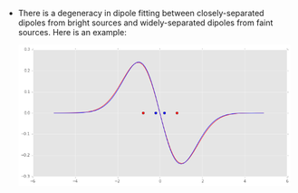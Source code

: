 * There is a degeneracy in dipole fitting between closely-separated
  dipoles from bright sources and widely-separated dipoles from faint
  sources. Here is an example:
  
  ![Here](data:image/png;base64,iVBORw0KGgoAAAANSUhEUgAAAswAAAF0CAYAAAA3oG+fAAAABHNCSVQICAgIfAhkiAAAAAlwSFlz%0AAAALEgAACxIB0t1+/AAAIABJREFUeJzs3XlcVOXiBvDnzAyzAMPAIIqoSWqWYZalluK+W3rFm9Fi%0A5tLiTVNTc0NwBZdMTTNTc71luZWYmru55G4uKZllLqWoyDLDOsx2fn9Y3vylqAzwzvJ8Px8+znKY%0AeeSFmYfDe94jybIsg4iIiIiIbkshOgARERERkTtjYSYiIiIiKgILMxERERFREViYiYiIiIiKwMJM%0ARERERFQEFmYiIiIioiKoXH2A48ePY8mSJXA6nWjZsiViYmJuuf/w4cNYuXIlJEmCJEno3r07ateu%0A7erTEhERERGVCZf2MDudTixcuBBxcXGYPn069u7di0uXLt2yzWOPPYapU6fi/fffR79+/TBv3rx7%0AeuyUlBRXopFAHDvPxvHzXBw7z8bx82wcP891L2PnUmE+e/YswsPDUb58eahUKkRHR+PIkSO3bKPV%0Aam9etlgsCAoKuqfH5jee5+LYeTaOn+fi2Hk2jp9n4/h5rnsZO5emZGRmZiI0NPTmdaPRiLNnz/5j%0Au0OHDuHLL79EVlYW4uPjXXlKIiIiIqIy5fIc5nvRoEEDNGjQAKdPn8ZHH32EmTNnlsXTEhERERG5%0ATJJlWS7uJ//yyy9YtWoVRo0aBQBYs2YNJEn6x4F/f9e/f39MnDgRer3+lttTUlJu2SUeGxtb3FhE%0ARERERPds5cqVNy9HRUUhKirqlvtd2sNcvXp1XL16FWlpaTAajdi3bx8GDhx4yzZXr15FhQoVIEkS%0Azp07BwD/KMt3CpeamupKPBJEr9cjJydHdAwqJo6f5+LYeTaOn2fj+HmuiIiIu+6odakwK5VK9O7d%0AG0lJSTeXlatcuTK2bt0KAGjTpg0OHjyI3bt3Q6lUQqvV/qNQExERERG5M5emZJQ27mH2TPwt27Nx%0A/DwXx86zcfw8G8fPc0VERNx1G57pj4iIiIioCCzMRERERERFYGEmIiIiIioCCzMRERERURFYmImI%0AiIiIisDCTERERERUBBZmIiIiIqIisDATERERERWBhZmIiIiIqAgszERERERERWBhJiIiIiIqAgsz%0AEREREVERWJiJiIiIiIrAwkxEREREVAQWZiIiIiKiIrAwExEREREVgYWZiIiIiKgILMxEREREREVg%0AYSYiIiIiKgILMxERERFREViYiYiIiIiKwMJMRERERFQEFmYiIiIioiKwMBMRERERFYGFmYiIiIio%0ACCzMRERERERFYGEmIiIiIioCCzMRERERURFUogMQEZUmqxU4dcoPR46ocfq0H2rWtCE62oqoKBuU%0AStHpiIjIE7AwE5HXOXVKhTVr/PHDD344dcoP1R60o14tE+pVvoKffq+EASuCkZamxDPPFKJRIyva%0AtbOgShWH6NhEROSmWJiJyGsUFADTpuiw+gs/9Cm/GonO3Wig2wHDL5fhTDdC9veHVFCAgs6dcb7F%0AK9iTWQd796oxc2Y5JCaa0bmzRfR/gYiI3BALMxF5hQO7gaH9NHgqbzcON1mJwG5t4AyPhaVCf+SH%0AhgKqGy93qrNnoVu9GrXe64ZHgoLQ7fnncXjOq3hjeHX88IMa8fHZUKsF/2eIiMitSLIsy6JD3Elq%0AaqroCFQMer0eOTk5omNQMXna+OVk2vH+mxnYdCgcM2rPRfOp0bDXrn33T3Q6oT54ELrVq6HdsQPn%0Api9G3yUtYTIpMHduJipWdJZ++BLmaWNHt+L4eTaOn+eKiIi46zZcJYOIPNa5b8+j3RMKOM9fxs7P%0AT6Dxxj73VpYBQKGAtWFDmKdNg2naNFQb+Bq+jFmMVq0seO65MOzdy93MRER0AwszEXmk37/4AS++%0AVQ3Dup1B0tEnEdCsTrEfq7BlS2R8+SWCJyYiDhPx4YdZ6NcvBJs3a0swMREReSoWZiLyOKmzNqHr%0A8Kcw4p0riJlUq0Qe0x4VhfR166DdsAGd1vbHovlpGDrUgIsXufYcEZGvY2EmIs8hy0gbtRhdPmiP%0AIUNz8fyI8BJ9eGd4ODK+/hrKjAy0+eAFDOyTjj59QmDh4hlERD6NhZmIPIPViszXJ+Jfy3pj4Cgn%0AXhwQWCpPIwcEIHPhQjjCwzE45T+oUsWBceMMpfJcRETkGViYicj92e3IfjUBz+4ajX4JKrzSp5Rf%0AupRKmKdMgfrn05gTvQi7d2uQnKwr3eckIiK3xcJMRG5PGjUZnY8m4q0Rfuj+uq1MnlPW6ZA1Zw4q%0Af5CABfEnkJAQhLNnuXQ9EZEvYmEmIrfmv3ARBiR3RL3nDOj9ZtlOJrY/8ghyhg1D0xk9MOK9LLz1%0AVggKCqQyzUBEROKxMBOR29Js24b/Ts3HzxHNMH5yvpAM+d27w/7AA/jP2RGIirIhPj5ISA4iIhKH%0AhZmI3JIqJQU/91+GCYoxmLc4FzpRU4glCaapU6HbvAnT267Bzp1a/Pijn6AwREQkAgszEbkdxdWr%0AcHYfhJdUq/H+jDxERjqE5pFDQmCaPRuVEwZhUK9LmDiRe5mJiHwJCzMRuRUpPx/BPXrhVf+v0OlF%0ACe3aucciyNYGDZDXowf67u6JS5eU2L1bIzoSERGVERZmInIrQWPHYqJjBHLLR2LEiGzRcW6R278/%0ANNcuIaHjPiQl6eF0ik5ERERlgYWZiNyGduNGHNpmxfz0F/DJJ1lQudsqbioVcoYPR7dtb0OlBNat%0A04pOREREZcDlt6Pjx49jyZIlcDqdaNmyJWJiYm65f8+ePfjmm28gyzJ0Oh3eeOMNVK1a1dWnJSIv%0Ao7hyBX7Dx6G332lMft+MChXcc/etpUMHBM6Zg3FNv8WAKR3RoYMFarXoVEREVJpc2sPsdDqxcOFC%0AxMXFYfr06di7dy8uXbp0yzYVKlTAuHHj8MEHH+D555/H/PnzXQpMRF7I6UTIu+9iZOTnqNtQQtu2%0AhaIT3ZkkIXvkSDy7dhAerGrDsmX+ohMREVEpc6kwnz17FuHh4ShfvjxUKhWio6Nx5MiRW7apWbMm%0A/P1vvKHUqFEDGRkZrjwlEXmhgPnzcSCjJlb9Ho3x482i49yVNToa9qpVMb7OF5g1S4/cXJ7MhIjI%0Am7lUmDMzMxEaGnrzutFoRGZm5h2337FjB+rWrevKUxKRl/E7eRKqjxfizfzZmJBohtEoi450T3JG%0AjECjVaMQ/XQ+5s8PEB2HiIhKUZkd9Hfq1Cl899136NatW1k9JRG5OamgAMH9+iH+qW/wUBTQsaN7%0ALCF3L2x16sDaoAHGVPoECxcGIj2dx1ATEXkrlw76MxqNt0yxyMjIgNFo/Md2Fy9exLx58zBq1CgE%0ABgbe9rFSUlKQkpJy83psbCz0er0r8UgQtVrNsfNgZTl+mtGj8UO1WCw7Xhf79+d73PeNY+xYPNam%0ADbp2ehtLl4Zg7Fir0Dz82fNsHD/PxvHzbCtXrrx5OSoqClFRUbfc71Jhrl69Oq5evYq0tDQYjUbs%0A27cPAwcOvGWb9PR0fPDBB+jfvz/Cw8Pv+Fi3C5eTk+NKPBJEr9dz7DxYWY2fet8+qDZsRe+gMxg9%0A2gydrgAe920THg6pQwf0tU9Dm6UJ6NcvA1qBK83xZ8+zcfw8G8fPc+n1esTGxha5jUuFWalUonfv%0A3khKSrq5rFzlypWxdetWAECbNm2wevVq5OXlYcGCBTc/Z9KkSa48LRF5uoICBA8bhlFPJ6NSHtCl%0AS4HoRMWWM2gQHm/dGrUfGYT163Xo2tVz/y9ERHR7kizLbnuETWpqqugIVAz8LduzlcX46SdNwvlT%0AVjQ/MQdbtlxHRIR7rrl8r4LGj8eG849hyvU3sX59urAc/NnzbBw/z8bx81wRERF33YZHqRBRmVKl%0ApED3xZcYaJ2Kd97J9fiyDAB5vXqhy6ExuJ4m4cQJP9FxiIiohLEwE1HZcTgQPHQolndaiNR0HV5/%0APU90ohLhqFIFjgZP4fU6+7BkCZeYIyLyNizMRFRmAhYuRJ7WiJHbn0Niohl+XrQzNr9XL/Q5OxKb%0AN2uRmcmXViIib8JXdSIqE8rff0fgrFkY//ASPPWUFdHRYpdgK2mFTZqgnDMN7ev+geXLebpsIiJv%0AwsJMRKVPlmEYORI/xo7C0nWVkJCQLTpRyZMk5PXqhX72mVi61B8Oh+hARERUUliYiajU6ZKTobh6%0ADe+d6Yt+/XJRsaLnH+h3OwVduyL61GKEGQqxfbtGdBwiIiohLMxEVKqk7GwETZiAL/+9FH9cVnnN%0AgX63I+v1KIiJQZ9KyVi6lAf/ERF5CxZmIipV+mnTkNmkHRI+q4vERDPUatGJSldez5549egInDrp%0Ah99+U4qOQ0REJYCFmYhKjer0aejWrMGUcu/jiSdsaNzYuw70ux37Qw9BVetBvPrkcfz3v9zLTETk%0ADViYiah0yDIMo0bh9OtjsXB5mHce6HcHeb16oW/qaKxe7Y8CnimbiMjjsTATUanQrVkDKT8fo3/p%0AhZ4981Cpku8sG2Fp3RoPmk7gschM7NihFR2HiIhcxMJMRCVOys5GUGIitnWfg/0HtOjbN1d0pLKl%0AVCK/Rw+8rFqN5GSd6DREROQiFmYiKnH6adOQ36IV4r9sgBEjshEQIIuOVObyX34ZsWcmYc9uNbKz%0AJdFxiIjIBSzMRFSi/jrQb2mdyZBl4PnnfXMSr9NohH+T2mhS9Tw2buS0DCIiT8bCTEQlR5ZhiI/H%0A1f4jMPGjCIwda4bCh19lCrp0wcu2/2LtWk7LICLyZD78VkZEJU23di2k3FxMy3oTTz9diPr1baIj%0ACWVp2RIx1xbg2A8qXL/Ol1siIk/FV3AiKhFSXh6CEhPx08BpWLxUj7i4HNGRxNNqIT3bHO0jU7B+%0APadlEBF5KhZmIioRgR99hMKGDTH+28Y+t4xcUQq6dEE38ydYs8ZfdBQiIiomFmYicpnywgX4f/45%0AvuuUhP37NejXz8eWkSuCtWFDtLVuwIWzwO+/81TZRESeiIWZiFwWNH48cvv8B6M/qobhw7Ph7+97%0Ay8jdkUIBe5eOiKlykAf/ERF5KBZmInKJZudO+J05g2Xh78JuB7p29c1l5IqS/+9/o9u1mVibzHnM%0ARESeiIWZiIrPakXQ6NG4GjcBE6caMWZMtk8vI3cn9kcfRaOQFJiv2/HzzyrRcYiI6D7xrY2Iii1g%0A8WI4qlbF7N864fHHbXjmGavoSO5JklD47xi8UGEnT5VNROSBWJiJqFgUaWkInD0bv76TiPnzAzFq%0AVLboSG6toEsXdLs0FWuTtZA5xZuIyKOwMBNRsQRNmoSC2FhMWlUHL75YgMhILiNXFEflynjs4Xyo%0Abfk4etRPdBwiIroPLMxEdN/8jh6FZtcuHGg/HFu3ajFgAE9Sci8s/+6CFw0buFoGEZGHYWEmovvj%0AdMKQkADziJEYO7UiBg3KgcHAOQb3oqBjR3S9NBtbNmk4LYOIyIOwMBPRffFfsQJQKvFNUDekpSnw%0A6qv5oiN5DNloxMMNAyEV5HO1DCIiD8LCTET3TDKboZ8yBdfHTsS4CcEYMyYbKva++2LpEoOOATuw%0AZQvXZCYi8hQszER0z/TTpsHSti3mHXoa1arZ0aJFoehIHsfSsiViri/E1k088I+IyFNw3xAR3RPV%0Azz9Dt2YNTn+1B7P/HYjk5HTRkTySHBSEZxpYcO6IAteuKVChglN0JCIiugvuYSaiu5NlGBISkDN4%0AMCYvqIquXQtQowaXkSsuR4fWaGM8jG3bOC2DiMgTsDAT0V1p16+HIisLh+r2xpYtWgwaxGXkXGFp%0A1w5dMhdj8ya16ChERHQPWJiJqEhSfj6CJkyAafwEjJlgxJAhXEbOVc4KFdC6xlkc3O+H/HxJdBwi%0AIroLFmYiKlLgzJmw1quHNZktYDYr8MorXEauJGg7Nka94F+we7dGdBQiIroLFmYiuiPV2bPwX7YM%0A14aPxYQJQRg/3gylUnQq71DQrh06536JLZtZmImI3B0LMxHdnizDEBeH3HffxdzkaqhTx4ZGjayi%0AU3kNR40aeM74PbZvVsHB4yeJiNwaCzMR3ZZu7VoosrJwtv3r+PTTACQkZIuO5HXCOz2GcFU6jh7l%0AmsxERO6MhZmI/kHKyblxoN/EiRifZMRrr+XjgQe4G7SkWdq3Ryc5GVu3cnk5IiJ3xsJMRP+g/+AD%0AWJo3xw5LNI4d80P//rmiI3kl2+OP41/SOmxZz5diIiJ3xjP9EdEtFCdPQrtmDS5v3YX4WAPGjzdD%0Ap+MycqVCoUDUs+HIWePAuXNKVKvGvfhERO6IuzWI6H+cTmgHD0bOsGGY/1UVVK3qQJs2haJTeTVr%0Ah3boqN2KLVs4LYOIyF2xMBPRTbqVKwG7HWdbdMecOQEYP94MiefVKFWFDRuic8EKbN3Al2MiInfF%0AV2giAgAo0tMRNGkSLDNmYPyEYPTsmY/ISE4RKHVqNRq1kpCSokZmJn87ISJyRyzMRAQACBozBgUv%0AvIDtWU/hxAk/9OuXIzqS73i2JZoG/oA9e3gSEyIid8TCTETQbNsG9bFjyOg/BO+9p8G4cWbodKJT%0A+Y7CFi3QPmc1dm7lSzIRkTviqzORj5Nyc2GIi4NpyhTM+ywM1avLaNuWB/qVJTkwEC2euIbd3/lB%0A5oIkRERux+Vl5Y4fP44lS5bA6XSiZcuWiImJueX+y5cvY86cObhw4QJeeukldOrUydWnJKISpJ88%0AGdbGjfFLleaY+3YAdu4sEB3JJ1Xu+Ah07+fi559VqFXLLjoOERH9jUt7mJ1OJxYuXIi4uDhMnz4d%0Ae/fuxaVLl27ZRq/Xo3fv3izKRG7I7/Bh6DZsgCk+AcOGBeOdd3Lx4IPcxSmCpUULtHNsxK6dnMdM%0ARORuXCrMZ8+eRXh4OMqXLw+VSoXo6GgcOXLklm2CgoJQvXp1KJVKl4ISUQkrLETw0KEwjxuHFVsj%0AkJMj4Y038kSn8lmOatXQRr8PuzZw7zIRkbtxqTBnZmYiNDT05nWj0YjMzEyXQxFR6Qv8+GM4IiPx%0A+9OdkZQUhA8+MEHFc38K9UwbFY6mBCI/n8vLERG5Ex70R+SDVGfOIGDRIpgmTkTC6GC8/HI+oqK4%0AZ1M0TftGeELzE/bvV4uOQkREf+PS/iSj0YiMjIyb1zMyMmA0Gov1WCkpKUhJSbl5PTY2Fnq93pV4%0AJIharebYuTOrFf6DBsE2Zgx2no3C6dMaLFxoh053Y8w4fgK1bYv2hZ9g387BiIm5/9LMsfNsHD/P%0AxvHzbCtXrrx5OSoqClFRUbfc71Jhrl69Oq5evYq0tDQYjUbs27cPAwcOvO228l3WSrpduJwcnjjB%0AE+n1eo6dG9O//z5soaG40PYFDG6lxkcfZcJut+KvIeP4idWiTip6bHAgZ0L+fX8ux86zcfw8G8fP%0Ac+n1esTGxha5jUuFWalUonfv3khKSrq5rFzlypWxdetWAECbNm1gMpkwcuRI5OfnQ6FQ4Ntvv8WM%0AGTOg1WpdeWoiKga/H36A/7JluL5lCyZOMqBlSwsaNrSKjkV/U6tjZZgmSbh0SYnKlXlqciIidyDJ%0Ad9v1K1BqaqroCFQM/C3bPUkFBQhr0wbZI0bgu9B/4513QrBjRxoMhltfAjh+YinPn8eg1tfwxNgW%0AeLX7/a2JzbHzbBw/z8bx81wRERF33YYH/RH5iKDERFjr1kVa0054991gTJli+kdZJvEcDz6INoF7%0AsXs99/wTEbkLFmYiH6DZtQuaLVtgTkxEfLwBLVoUonVrnv7aXTVt7cT3h4Ng58IlRERugYWZyMtJ%0AJhOChwyBado0fLO7Ao4dU2P06GzRsagIwc89harKP3DsGJeXIyJyByzMRN5MlmEYNQoFHTrg4kPN%0AER9vwKxZWfD351QMd1bYsCHa2TZg52aOExGRO2BhJvJi/suXw+/0aZhHxGHQoBD07JmHunVtomPR%0A3eh0aBl1Cbs3sjATEbkDFmYiL6VKSYF+4kRkzZuHhV+WQ16ehP79c0XHonv0ZOdy+PVSIDIzeZps%0AIiLRWJiJvJCUkwNjnz7IHjcOKc5a+PDDQMyalQWVSyuvU1mS2zRFE8Ve7NmjER2FiMjnsTATeRtZ%0ARvCwYShs1AiZHW6stzxyZA4efJAnwfAkN5eXW3N/azETEVHJ4/4mIi/jv3QpVL/9huvffIP4UQbU%0AqGHHK6/c/2mWSbwmLez4YEsAZDkfEmdmEBEJwz3MRF7E78cfoZ8+HZnz5uGLr4344Qc1PvjAxLLl%0AoarG1IJsseL8eaXoKEREPo2FmchLSGYzQv7zH5iTknAspyYmTdJjwYIsBARwpQVPZWv4DFrK27B3%0Au+gkRES+jYWZyBvY7Qh55x1YWrXClcb/wltvhWDiRDNq1OCp4jyZrNOh2YPnsG895zETEYnEwkzk%0ABYLGj4dks8EUPxoDBoSgfXsLOnWyiI5FJSC6rQrfnwyF0yk6CRGR72JhJvJw/kuWQLNrFzLnzcPM%0AOSHIzZUwahRPfe0tynV8AqHO6/jpJx6jTUQkCgszkQfT7NoF/YcfInPpUmz/oTw+/zwAc+dmwc9P%0AdDIqKbbatdFS2ol93xaKjkJE5LNYmIk8lOqXXxDcvz+y5s7FidwaGDgwGHPnZqFCBf7t3qsoFGj6%0AWBr2buZ8dCIiUViYiTyQIiMDxp49kT1qFM5XiUaPHqGYNMmM+vWtoqNRKXimUyAOnq0AK4eXiEgI%0AFmYiT1NQgJA33kBBp0642v4ldO9uRJ8+uejYkQf5eauADg1QQz6L40c5j5mISAQWZiJPYrXC+NZb%0AcFSsiPR3h+P1141o3LgQb76ZJzoZlSJH5cpoEXgQ+5N5MCcRkQgszESewm5HSL9+kP38kPXhTLw3%0AzIjgYCfGjMnmmfx8QJP62fh+F8/4R0QkAgszkSdwOhE8eDCkvDxkffIJpkw34sIFFT76KAtKdiif%0A8NTz5XHiUgXk5/O3IyKissbCTOTuZBmGuDgoL19G1sKFmDUvFBs26LBkSSZ0OtHhqKyomtdHXRzH%0AoT081TkRUVljYSZyZ7KMoPHj4XfqFDKXLsWH88OwerUOq1alIzSUy8f5EjkoCM0rnMKBNWbRUYiI%0AfA4LM5G7kmXoJ0+GZs8eZHz2GaZ/Go6vv9Zh1aoMhIezLPuixk2s+P6Av+gYREQ+h4WZyB3Z7TAM%0AH36jLK9YgWmLqyA5+UZZ5olJfNdjLzyAsxmhyMriPGYiorLEwkzkbiwWhPTpA+UffyBj5UpMXRKJ%0Adet0WL06A+XLsyz7tPqPo5G0Hwc28zTZRERliYWZyI1IZjNCu3WDrNEgffFSTPyoItav12LlygyE%0AhbEs+zw/PzSrfgEH1uaITkJE5FNYmInchOLqVZR7/nnYHn0UV6bORr9BFbB/vwarV7Ms0/80aq3A%0AnmNG0TGIiHwKCzORG1CdOYNyXbqgoHNnnBuQiNiXykOSZKxcydUw6FY1Y2vieq4OV1I5j5mIqKyw%0AMBMJpktORmjXrsgZMgQ/tB2Ejp3C0LRpIWbPNkGrFZ2O3I1coxqaa/bjYDKXlyMiKisszESiWK0I%0ASkiAfupUZCxfjk1h3fDCC6EYMiQHQ4fmQMGfTrodSUJ01DXs32gRnYSIyGfwLZlIAMWVKyjXtStU%0Av/+Oa+s2YObOpzFgQDDmz8/CCy8UiI5Hbq5hey2+P11BdAwiIp/BwkxUxtTff4+w556DpXVrpExc%0Aihf/Ux3bt2vw7bfpeOYZq+h45AEiu0Yh36LEpQs8TTYRUVlgYSYqI1JeHoLi4xEyYABMH36Irx4e%0AhvbPVkDDhoVYtSoDlSo5REckDyGXD0PTwB9wcPV10VGIiHwCCzNRGVDv2YOwVq2gyM3FhfU7MHhj%0AJ4wZE4QFCzIxaFAulErRCcnTNH4sHQe28pcsIqKyoBIdgMibSdnZCEpMhOa772CeMgXb/Npj1EsG%0APPaYDVu2XEdQEP+kTsXzdMcATBtXCbLshMQV5oiIShX3MBOVBlmGdt06hLVqBUgSTnyxGz1XPI9h%0Aw4IRH5+N2bNNLMvkkge6RMFulfH7LzbRUYiIvB4LM1EJUx88iHKdOiHw44+RNu0jTHzgY7TpEomH%0AHrJjx440tG1byD2C5LogPZoGn8DB5ddEJyEi8nqckkFUQlS//gr9xInw++knZA8fgbW6F5EUb0DV%0Aqg6sX5+OyEjON6WSFf2kCd/vDEXsGNFJiIi8GwszkYuU584h8JNPoN28Gdl938Hnnf+LDz82QpKA%0AhIRstG7NPcpUOp7ubMCUIQ9Alh38HiMiKkUszETFIctQHzqEgHnzoD58GDndXsNnI4/jw08rQKuV%0AMXRoNtq0YVGm0lXpuUcgDbThwo8WPPi4v+g4RERei4WZ6H7Y7dBu2IDA+fOhMJnwR7f++LzeZ1i6%0APBhBQTLi47PRogWLMpUNSatB07CTOLQ8EA8+/qDoOEREXouFmehuZBmqlBT4r14N3dq1sFWNxNZ2%0AiVj0S3Ns+0iHVq0seP99M55+2sqiTGWuUf087NwTjBdFByEi8mIszER3oLhyBbrkZPivXg0pNxcn%0AW/bB1132Y8WOKpC/Arp1y8e48ddgNHJ5OBLn6eeNmLCpGmSZy8sREZUWFmaivzid8Dt1Cprt26Hd%0Avh3K387hUKO38VXtr7HhZA1kblKgXTsLJk/m3mRyHxGtq0PrLMBvB3JRt61edBwiIq/Ewkw+TZGa%0ACvXhw9Du2gXNd9/hkq461lXvjZ3G/2BX+gOQTkvo0MGCyVNMeOopGxRcuZzcjVKJJhEpOLxChbpt%0Aq4hOQ0TklViYyXfYbFCdOQP1kSNQHz4M5aEf8GteJRyqEoM92mHYo1mMDLMGDTWFaNjQip5xWXj4%0AYTv3JJPbi25YgK37w/CW6CBERF7K5cJ8/PhxLFmyBE6nEy1btkRMTMw/tlm0aBGOHz8OjUaDvn37%0A4sEHeTQ3lSJZhiI9HarTp+H350feqT9w7jclThka4UhwSxyz9cCprAoIKw9EVbWhfn0rXmmUg1q1%0AsrgXmTxO/dgKGP11dchOzqcnIioNLhVmp9OJhQsXIiEhAUajESNHjkS9evVQuXLlm9scPXoU165d%0Aw6xZs/BY553IAAAgAElEQVTrr79iwYIFSEpKcjk4+TYpJwfKq1ehvHIFysuXIZ/7Hek/m5F63oHL%0AqUr8LkXil6C6OCO9grN5lZFr16BaDTseetiJ2rVtGPKYDbVrX4fBwIJB/3Rw2zbsW7QIqsJC2DUa%0ANOrdG0+3bl2mGbZtO4hFi/ahsFAFjcaO3r0boXXrp2+7bcVGlaGXcvHzlgJUjjaU6GOXFnf4GhMR%0A3SuXCvPZs2cRHh6O8uXLAwCio6Nx5MiRWwrzkSNH0KxZMwDAQw89hLy8PJhMJgQHB7vy1ORNrFYo%0AcnIgmc03/7Vez0H25XzkXCtETpoV5gwnzJkyMjKVSM/WIM0ZhmuaKkhTPIYrjta4VhiMUL0FlcLt%0AiGguoWJVJWo+aEf7anZUr56D8HAzp1bQPTm4bRsOjB6NqRcv3rxt+IULAFBmhW7btoMYPfoALl6c%0AevO2CxeGA8Dti60koUmV3/D9lwq8dJfCfN+PXQrc4WtMRHQ/XCrMmZmZCA0NvXndaDTi7NmzRW4T%0AGhqKzMxMny3MjkI70k9n3bgi/23v5h12dN7cRJZvXP7zhr/+9PqP22T5xmPJf9vGKUN2OiE7/7ws%0AA7JD/vN2GU6HDNnhvPE5DhlOuxNOhxOyAzcvO20yHHYZDpsMp80JhwNw2pyw22Q4rE7YrTLsVifs%0ANkB2KlGQb4fNCtisgNUG2KwSCq0KFFiVsNiUsNj8UGBXweJQI9cZgFxFEHKlB5GLQOQ6/SFJQLA6%0ADwZdIYIDbAgKciCoHBD6mBKhVTR4JEKFxmEyQkMdKF/egfDwNKjVJTtW5Jv2LVp0S5EDgCkXL2Lo%0A4sVlVuYWLdp3S6EFgIsXp2Dx4qF3LLWNGtvw7XYDXiqFxy5p7vA1JnInsvy/D6fzb/865f+9Xzuc%0Af76Hy4Dzf+/5f72X39IT/pqe9Vcn+Nvz3LzsvP0dgRH+0Bo0pfsf9kBlctCfLN/9z94pKSlISUm5%0AeT02NhZ6vfctkXT13HV07FT+b7f8b7enJN3+6yT97bv91st/u0269X7pz8e73XXFn/9KEqCA/Oft%0Af94vyVBKTigk+c8P3PhXIUOpAFQKJ5QKGUrljdtUSsBPJUOpkuGnkqFSSVCrJfipZaj1gJ9GAbVW%0AQoBGAW2AEtpAJXQGNTR6FbQGDTQGDQJD1QgMBAIC5D8/LNBoAElSArjb6X797vo1p/ujVqu98mfv%0AXmns9tvfbrOV2dfFbr/9m5XNprljhuZvPoSRy0IQoFNCobrzRPziPHZJc4evsTvy9Z+9suR0Ajk5%0AgMkkwWyWkJMjIdfsQP71AuRmFCIvoxD5ZjsseQ5Y8pwoyJNhKQAKLIC1UILVduPDZpdgtStgdShh%0Ad1hgd0qwOZWwOxU3/pWVcMgKOGQlHFDcuAwlnLIEJxRw4sZ1GTd+ZhVw3HifhvPG+/T/u3y7DwB/%0AXgYg4Zbb/nK3HvF3n4z8Ba1HPF7iX3N3t3LlypuXo6KiEBUVdcv9LhVmo9GIjIyMm9czMjJgNBrv%0Ae5s7hcvJyXElnlsKqKbF4T/+Xozvdw7t7b693WuugV6vv8excwIo+PPjf2y2Gx8kxr2Pn3cqVN3+%0AZbHQz6/Mvi4qVeFtb/fzK7xjhsAaOoSqzDi6/Aoe7hxZoo9d0tzha+yOfP1nz1U2G3D1qhKpqTc+%0Arl+XkHHJhozLVmRclZGRoUR6thrmAi2yrVoEKC0IUZhhkE0wOLMQ6MxBgJ8FAWorAjR2BGgd0Gqc%0AKKeVodEBWh2gDZHgp1VArfvzQ6uASqeESqtEQHAAnLBBqblxXan580OthEKthMJPceOySvrzuhKS%0AUoLC78/LKiVkhQL4+4eQuYTVfO77UK/XIzY2tshtXCrM1atXx9WrV5GWlgaj0Yh9+/Zh4MCBt2xT%0Ar149bN68GdHR0fjll18QEBDgs9MxiMj9NerdG8MvXMCUv00ZGFa1Khr16lVmGXr3boQLF4bj4sUp%0AN2+rWnUYevVqVOTnNa3+Bw6sycXDnUv+sUuSO3yNyTPl5Uk4f16J335T4dw5FX77VYHff3XicqoK%0AGdkaVNCZUFl5BVXsF1Cx8ALCVZmoHWxFaDknwh5WIDhCDUNFLQIqBkBR3ghHaCicISGQQypA1kW6%0AVFBd/YWHh6C7N5cKs1KpRO/evZGUlHRzWbnKlStj69atAIA2bdrgySefxLFjx9C/f39otVq8/fbb%0AJRKciKg0/DWHdujixVBZLLBrtWjUq1eZzq39ay7x4sVDYbGooNXa0avX3VeyaNpaiVVfGtCjFB67%0AJLnD15jcmywDV64ocOqUH06eVOPkST+k/KhAVpYCDwan42G/n1HTchKdsw8hMtSMiFpKhNXUQ6r2%0AAOyRkXBERsIR0R6y/+2n9fGPmHS/JPleJhgLkpqaKjoCFQP/rOjZOH6eKz/Vifr1A/DjryYo/XnQ%0Ajqfx5Z89hwP46Sc/7Nunxr59Ghw75gc4HHii/B94UjqOehlb8WThAVSqHQjHo4/AFhUFe61asD30%0AEKDTiY4PwLfHz9NFRETcdRue6Y+IyEtUeNiAcE0afllzAbW61RIdh6hIFy4osW2bFnv3qnHokAbl%0AggvRNPw0euRvxELrMlQ0FsD2RANY69eHtf7LsFePRxbPLEWCsDATEXmRxg9dxsF1uajVTXQSolvJ%0AMnD6tAobN+qwcaMW6ekKtHv8D7yk+A4LwhYjIv0UCp9sgcKWLVHY+EtcDwsTHZnoJhZmIiIv8kwr%0AJb5aYkRP0UGI/nT+vBLLl/tj/XodHA7guWeuYOajq9B03wwoLuthadMGlr5DcO3JJwGlUnRcotti%0AYSYi8iINXonAkJkhcJjSoAwOFB2HfJTVCmzapMWyZQE4fVqFrs9m4r/tlqHB3jlQ7bmOgi5dYP5s%0ACey1OHWIPAMLMxGRFwmtrEFl/wz8vPJXRL1VV3Qc8jGXLyuxeHEAVq3SoWZNO15reRYvVJyM4G/W%0AwdK6NXJHxaEwOpp7ksnjcPY8EZGXafzIVRzYaBEdg3zI778rMWyYAW3bhsFuB9bHbcJ2TQe8Ma8F%0AVFXDkfb99zDNmoXCpk1ZlskjsTATEXmZZ9qpsTelvOgY5APOn1di8OBgdOgQhtBQBw6N+QIf730a%0AT84dDMtzz+HagQPIHTQIztuc4ZfIk3BKBhGRl6n/UkUMmBQEx5ULUFYsJzoOeaGrVxWYMiUIW7dq%0A0KtXPg5+tAmRM8dA2paP7OHDUdiqlaDTOhOVDu5hJiLyMiHlFIjUX8dPy8+KjkJexmYD5s0LQOvW%0AYShf3oGDyw4i8eeXUG34m8h79VVc37QJha1bsyyT12FhJiLyQo1rX8eBrTwBMJWc/fvVaNcuDLt2%0AabB22UVMyhuIaq92gq1uXaTt3o2CF17g/GTyWpySQUTkhZ551h+fJVXEm6KDkMdLS1Ng/PggHDqk%0Axtix2YhRb0DwGyNQ2KIF0nbtgsz5yeQDuIeZiMgL1f93ORwsrAvHb3+IjkIebOtWDdq1C0NEhAO7%0A1vyCVzb3QXBCPEwzZsD8/vssy+QzWJiJiLyQIRioYbiGU8vPiY5CHshiARISgjBqlAFz52ZhfN2V%0AiPxXKzgNBlzfvh3Wxo1FRyQqU5ySQUTkpaKfMGH/diceHyU6CXmSM2dU6NcvBNWr27H1mz9QddIw%0AqI8eRdbcubDWry86HpEQ3MNMROSlnukchO9/qwI4naKjkAeQZWDpUn907RqKN97IxafDj6LGq88B%0ATieub9nCskw+jYWZiMhL1eugx2HHk3D8eEZ0FHJzNhswbJgBn30WgDVr0tHDuBZhMZ2R9+qrMM2a%0ABVmnEx2RSChOySAi8lJ6vYxHjNfw44qLqPtELdFxyE2ZzRLeessIjUZG8lfXUPGT96H76itkLl4M%0A21NPiY5H5BZYmImIvFijejnYt1uFuqKDkFu6eFGJ114zolmzQox99w+E9ekDOJ1I37QJztBQ0fGI%0A3AanZBARebGGzwdj9+81gMJC0VHIzRw+7IeYmHLo1SsPiX1/QYXY52F76CFkfPEFyzLR/8PCTETk%0Axeq31OA4Hof1++Oio5Ab+eYbLV5/3Yhp00x4vclJlIuJQUHnzsgePx5Q8Y/PRP8fCzMRkRfT6WQ8%0AUTEVP6y6KjoKuYmvv9Zh7FgDli/PQDvjQZTr2hW5Awcit39/QJJExyNySyzMRERernFjK74/4C86%0ABrmBr77SITExCMuXZ6Bu+g4YX3sNpilTkP/yy6KjEbk1FmYiIi/3zAtG7Mp4HFJmpugoJNCqVTpM%0AnHijLNc5swbB/fsj69NPUdi2rehoRG6PhZmIyMs9UU/Gb1IN5G0+IjoKCbJypQ6TJ/9Zls+thyEh%0AARlffgnr00+LjkbkEViYiYi8nJ8f8Ey1VBxYaxYdhQRYsUKHKVOCsGJFBmpf3gbDsGHI/O9/YX/0%0AUdHRiDwGCzMRkQ+Ibq3AnqPGG+c/Jp+xdq0W778fhBUr0vHo9T0IHjAAmQsXwlanjuhoRB6FhZmI%0AyAc07KLHd5ZGUF64IDoKlZGDB9VISDDgs88yUMt8CCF9+iBrzhzY6tcXHY3I47AwExH5gFq1HMhS%0AhuH6N8dER6Ey8OuvKrz1VghmzzahjvM4jL17wzRjBqyNG4uORuSRWJiJiHyAQgFER13D/o0845+3%0AS0tToHt3I+ListGi0k8I7d4d5qQkFLZqJToakcdiYSYi8hGNntNi98+VALtddBQqJXl5El57zYgX%0AX8zHS21TEdqjB3Leew+Wjh1FRyPyaCzMREQ+Irq9GjvkFlAdPyE6CpUCux34z39CEBVlw7t9M2F8%0A6y1Y2rZFfrduoqMReTwWZiIiHxEZ6YBC64ffk0+LjkKlICHBAIcDmDzJhOBRcZADApA9apToWERe%0AQSU6ABERlQ1JApo8mYW9OyS8IDoMlagVK3TYu1eNDRvSEbxoHtQnTiA9ORlQKkVHI/IK3MNMRORD%0AGv0rEDsvPQwpN1d0FCohp06pkJgYhAULslBu/2YEfvopMpYsgRwQIDoakddgYSYi8iGNWsjYJTWH%0A8vv9oqNQCTCZJLz5phGJiWY8aj2O4CFDkLlgAZyVKomORuRVWJiJiHxIeLgTYQYLzqy9KDoKucjp%0ABAYMCEGbNhbENL0C4+uvw5yYCFvduqKjEXkdFmYiIh/TuJEF3+/Vio5BLpo1KxBmswLxcSaEvPsu%0ALM8+C0vnzqJjEXklFmYiIh/TqJM/vsuuB+Xly6KjUDHt3q3Bf/8bgLlzMxGyeB4UmZnIjosTHYvI%0Aa7EwExH5mIbRNuyXGwJbdomOQsVw+bICAwYEY/bsLFT94wAC581D1ty5gJ+f6GhEXouFmYjIxwQH%0Ay6hZyYyjyddFR6H75HAAAweGoHfvPDR++ApC+vaFado0OHiQH1GpYmEmIvJBzdor8N2P4YDVKjoK%0A3Yf58wPgdAL93s5GcP/+yH/+eRS2aiU6FpHXY2EmIvJBzToosFn5LNSHDomOQvcoJUWFOXMCMXOm%0ACYaPZ0GyWJAzdKjoWEQ+gYWZiMgH1a1rxUVnFZjXHxEdhe6BxQL07x+ChIRsVL/0PQKWLkXWnDmA%0AiifsJSoLLMxERD5IpQIaP2XGrq2ik9C9mDw5CNWr2xHbPg3B774L0wcfwBkeLjoWkc9gYSYi8lFN%0A/6XFtswGUF66JDoKFWHPHjXWrdNhyhQTgseMRmHz5py3TFTGWJiJiHxU8xZWbJXawG/bDtFR6A5M%0AJgmDBwdj2jQTIg5thPrQIWSPHi06FpHPKfbkp9zcXMyYMQPp6ekICwvDoEGDEBAQ8I/t5syZg2PH%0AjiEoKAjTpk1zKSwREZWcypUdCAl24vS6P/BgT9Fp6HZGjTKgfXsLWta+DEObkciaPx/ybd5riah0%0AFXsPc3JyMurUqYOZM2eidu3aSE5Ovu12LVq0QBzPPkRE5JaatnZg59HyQGGh6Cj0/2zerMWJE2rE%0AjTTDMHQo8mNjYa1fX3QsIp9U7MJ85MgRNGvWDADQvHlzHD58+Lbb1apV67Z7nomISLxm7SRsVnfk%0A8nJuJjtbQlycAVOnmmBctxKqS5eQM2SI6FhEPqvYhdlsNiM4OBgAYDAYYDabSywUERGVjYYNrThW%0AGAXrpn2io9DfJCUFoVUrCxpX/g1BiYnImjULUKtFxyLyWUXOYZ4wYQJMJtM/bn/55ZdvuS5JUsmm%0AIiKiMuHvL+PJqFzs32xFwyTRaQgADhxQY9s2Lb7bfhXBbwxCbt++sNeqJToWkU8rsjAnJCTc8T6D%0AwQCTyYTg4GBkZWXBYDC4FCQlJQUpKSk3r8fGxkKv17v0mCSGWq3m2Hkwjp/nKu7YtX1ehW1J9dEu%0AKwvyAw+UQjK6F2q1Gn5+egwfHoDp0wsRuWUVVHY7FEOGQK9Uio5Hd8HXTs+2cuXKm5ejoqIQFRV1%0Ay/3FXiWjXr162LlzJ2JiYrBr1y7Ud/FAhNuFy8nJcekxSQy9Xs+x82AcP89V3LF7pqEKbyqfxaR1%0AS5D/2mulkIzuhV6vx4QJQM2ahWhR8yf4vTMBGatXw56fLzoa3QO+dnouvV6P2NjYIrcp9hzmmJgY%0AnDx5EgMHDsSpU6cQExMDAMjMzMSkSZNubvfhhx8iISEBV65cwdtvv43vvvuuuE9JRESl4JFH7LCo%0AAnF5/c+io/i0kycV+OILfyROMMEQF4f8Hj1gf/hh0bGICIAky7IsOsSdpKamio5AxcDfsj0bx89z%0AuTJ2g/rq0GRTIv59+h1AoynhZHQ3DgfQuXMFdOuWg176ldB/8AGub97MsfAgfO30XBEREXfdhmf6%0AIyIiNG8nY5P2X1AfPCg6ik9atCgAer2Ml9unwjB6NExTp7IsE7kRFmYiIkKTJoXYU9AAiq27REfx%0AOVevKjBzZiBmzLDAkJQIS4cOsPEEJURuhYWZiIhgNMqoFmnFsQ1ZgPvO1PNKiYlB6NYtH4+k7oRm%0A1y5kjxghOhIR/T8szEREBABo1kHClvzGUJ05IzqKz9i3T41Dh9QY+NZ1aAcMgHniRMhcmozI7bAw%0AExERAKBVq0KsV8VAu2mT6Cg+wWYDRo0yYOzYbFSYPwOOunVR2KaN6FhEdBsszEREBACoW9eG685y%0ASP3mpOgoPmHhwgBERDjQqcZJ+H/xBQonTxYdiYjugIWZiIgAAAoF0Lq9HRv/eALKy5dFx/FqV64o%0AMHt2ICaMNyF4VBxy330Xcni46FhEdAcszEREdFPb9oVYG/gKtJs3i47i1SZMCEL37vmIOvk1FGYz%0A8nr0EB2JiIrAwkxERDc1aWLFD9kPo2D9XtFRvNbevWr88IMaA3qmImjCBJgmTgRUKtGxiKgILMxE%0ARHSTTiejYSMbtp2IgJSVJTqO1/nrQL9x47JR4eOpsLRoAVu9eqJjEdFdsDATEdEt2nawYW3Ia9Bu%0A2yY6itdZsuTGgX7PVToC3dq1yImLEx2JiO4BCzMREd2iTRsLtpqehmLjdtFRvEpGhgKzZgVi3BgT%0AQkbFIWfYMDiNRtGxiOgesDATEdEtwsKcqPGQEwd3A1JBgeg4XmPqVD26dCnA40eXAU4n8l9+WXQk%0AIrpHLMxERPQPbZ61I9nwGtR79oiO4hV++kmFjRu1GNz7EvSTJ8M0efKNdfyIyCPwp5WIiP6hbVsL%0A1hW0hnYjz/rnKlkGxowxYNCgHFSdNwmW556DvXZt0bGI6D6wMBMR0T/UrGmHMlCLM5tSAbtddByP%0AtmmTFhkZCvSsexjab79F9tChoiMR0X1iYSYion+QJKBNBzu+0cZCffiw6Dgey2K5cZKSsWPNCB2X%0AgJz33oMcEiI6FhHdJxZmIiK6rbZtLfhG6gztJk7LKK4FCwLx8MM2tMtYASk/H/mvvCI6EhEVA08t%0AREREt9WggRXn88ORseE4/MbKN3Y70z27dk2BuXMDsH7lHwjqnoisuXMBpVJ0LCIqBu5hJiKi2/Lz%0AA1q0smF9YVuoUlJEx/E4U6YE4aWXCvDY2mkobNQI1vr1RUciomJiYSYiojtq286CtfpX4L9mjego%0AHuXkST/s2KHB4M4n4b9sGbLj40VHIiIXsDATEdEdNW9eiH1pD8Px9RbA4RAdxyPIMjBuXBCGDMlB%0A5ffjkduvH5wVKoiORUQuYGEmIqI7CgqSUf9pO9ap/w31gQOi43iETZu0yMpSoGf5dVBduIC8118X%0AHYmIXMTCTERERercuQBf+PeGjtMy7spqBRITgzB6ZAZCx4+Gefx4QK0WHYuIXMTCTERERerQwYLv%0AL9dEwYb9NxYWpjtavDgA1arZ8dyZj2CrWROFLVqIjkREJYCFmYiIiqTXy2jSzIpVYX2g3b5ddBy3%0AlZmpwOzZgRjT9xwCPvkE2WPGiI5ERCWEhZmIiO4qJqYAy6WXOS2jCNOnB6Jz5wLU+yIB+a++Ckdk%0ApOhIRFRCWJiJiOiuWra04ERaZWTsPgvJZBIdx+38+qsKa9fqMKLFbmj270du//6iIxFRCWJhJiKi%0Au9LpgLbtCvHlA+9B9+23ouO4nfHjg/BOv2xETh2B7Ph4yAEBoiMRUQliYSYionvSpUsBvizoAt3X%0AX4uO4lZ27dLg3DkV+ukWQdbpUNC5s+hIRFTCWJiJiOieREcX4o8cIy6eskCRmio6jluw22+cpGT0%0AkFSEzpgC84QJgCSJjkVEJYyFmYiI7olKBXT6VwE+ixwJ3dq1ouO4hc8/90dYmBNdj42HpX172GvX%0AFh2JiEoBCzMREd2zzp0LsCKzHXSrvxIdRTiTScKMGXqMf+04/NcmI2fYMNGRiKiUsDATEdE9q1fP%0ABovCHyfTK0H188+i4wg1Y4Ye7dtb0GjRu8gZPBhOo1F0JCIqJSzMRER0zyTpxl7mzysP9ek1mc+e%0AVeLrr3UYHbUcUm4u8rt3Fx2JiEoRCzMREd2XmJgCrE5tAu2qrwCbTXQcIcaPN+CdNzJQbWY8zElJ%0AgFIpOhIRlSIWZiIiui+1atkREKLCHmNHaDdvFh2nzO3cqcFvv6kwMH0MLM2bw1avnuhIRFTKWJiJ%0AiOi+xcQU4POwgQhYskR0lDL11zJy417/CYa1q5ATFyc6EhGVARZmIiK6b126FCD55COwnrsK1enT%0AouOUmc8/90f58g7Eru9z40C/0FDRkYioDLAwExHRfatSxYGnnrJh6ROTfWYvc2amAjNm6DGp8Roo%0A8nigH5EvYWEmIqJi6dUrD/MudIT2m3WQTCbRcUrd5Ml6dO6QjYZLBsM8cSIP9CPyISzMRERULE2b%0AFiK3UI1dj/8H/itXio5Tqo4f98PWrVqMlcbeONDvqadERyKiMsTCTERExaJQAD165OFjvIOApUsB%0Ap1N0pFLhcABxcQbEd/8JFb/9ggf6EfkgFmYiIiq22Nh8bP8xAqnaSGh27hQdp1R8+aU/1H5OvLXx%0AFWTHx/NAPyIfxMJMRETFFhwso2PHAsyNTELA4sWi45S4zEwJU6fqMeOJBZDLGVHQtavoSEQkAAsz%0AERG5pEePPCw+1gA4dgrK8+dFxylRU6YE4V/NruGZr0bDPHnyjXODE5HPYWEmIiKXREXZ8UBVB1Y1%0ASLoxl9lLnDjhh82btZh4+XXkvvMOHFWrio5ERIKoivuJubm5mDFjBtLT0xEWFoZBgwYhICDglm3S%0A09Px8ccfw2w2Q5IktGrVCs8++6zLoYmIyL307JmHuQti0e3gUOQMGwbZ3190JJc4ncCoUQaMabUN%0AIT+lIv2NN0RHIiKBir2HOTk5GXXq1MHMmTNRu3ZtJCcn/2MblUqFHj16YPr06UhKSsLmzZtx6dIl%0AlwITEZH76dDBgt8uB+BYVCz8ly8XHcdly5b5Q+mw4a0tr8I0dSqgKvb+JSLyAsUuzEeOHEGzZs0A%0AAM2bN8fhw4f/sU1wcDAiIyMBAFqtFpUqVUJWVlZxn5KIiNyUWg288ko+ZoeMQuBHH0HKyxMdqdgu%0AX1bg/ff1+MQ4ApaXYmGvXVt0JCISrNiF2Ww2Izg4GABgMBhgNpuL3D4tLQ0XLlzAQw89VNynJCIi%0AN/bqq3lI/r4yrj/VEgELFoiOUyyyDIwYEYy3mp3AExfWI3fwYNGRiMgNFPk3pgkTJsB0m9Odvvzy%0Ay7dcl+5y1LDFYsH06dPRs2dPaLXaYsQkIiJ3Fx7uRNOmhfi40iSM/fRJ5HXvDtloFB3rvqxerUPa%0AZSfGnOwE07zZkHU60ZGIyA0UWZgTEhLueJ/BYIDJZEJwcDCysrJgMBhuu53dbse0adPQpEkTNGjQ%0A4I6Pl5KSgpSUlJvXY2Njodfr75af3JBarebYeTCOn+dyh7GLj3eiQ4cH0P+5bgj99FMUJiYKzXM/%0Arl6VkJjoj2+r9YXU6RVoWreGpgyf3x3Gj4qP4+fZVq5cefNyVFQUoqKibrlfkmVZLs4Df/755wgM%0ADERMTAySk5ORl5eHbt263bKNLMv4+OOPERgYiJ49e973c6SmphYnGgmm1+uRk5MjOgYVE8fPc7nL%0A2L33ngGhmhzMTK6FtK1b4YyIEB3prmQZeOONENTOP4KknIFIX7MG8PMr0wzuMn5UPBw/zxVxD69R%0AxZ7DHBMTg5MnT2LgwIE4deoUYmJiAACZmZmYNGkSAODMmTPYs2cPUlJSMGzYMAwbNgzHjx8v7lMS%0AEZEHGDw4B58nl8evMf2gnz5ddJx78s03Wpw/7cC4k7HI+uijMi/LROTeir2HuSxwD7Nn4m/Zno3j%0A57ncaeySkvQwp9mxdEcNZKxZA3uNGqIj3VFGhgKtWpbDmoBueHTgMyh48UUhOdxp/Oj+cfw8V6nu%0AYSYiIrqTfv1ysXFHEI51jYd+yhTRcYoUH2/Ay+Hb8ORj+SiIjRUdh4jcEAszERGVuOBgGW+/nYcx%0AF9+E+uhR+LnpdLzly3X4+UghEjP6wTRlCnCXVZ+IyDexMBMRUano1Sv3/9q7/6Cq63yP469zOAIq%0AP05HTS8SyijGxgiRYE6mFja2a9umNdkKugZr06jNtsUtYFjDFunGMsZWpqSraeXaOmOd0Z3ay+4U%0A3TA7EEEAAAvnSURBVK7e3ZRwDFydsU2tYfHI798/DufcP7yXuV7xK6CcL0efjxlnPMcP38+LeSu8%0A/PI936OK46P16aO/UVhBwcVX1o0glZU2FeSHaH/Xw+p6o1De/3lvAQD4/yjMAIBhMXq0lJnZorzy%0Ax6XmFo3ZvdvsSH2amy16+im7fjsmR7etvV/d99xjdiQAIxiFGQAwbB5/vF219QHa/7PfK3TTJtn+%0A/nezI8nrlZ7/Zbge7P1Yj6acV9vTT5sdCcAIR2EGAAwbm03KyWlR/s7bVZuTp1vWrJGlo8PUTNu2%0AjZWrvEaF0ZvVtHEj1y0DuCoKMwBgWC1a1KmoKLdyT2aoZ+ZMheXlmZblyy8DtXVTgD4I/bnat2/m%0AfssABoTCDAAYVhaLVFzcqD//OVh75r+hoEOHFHzwoM9zXLhg1dqM0dox6mmF7n1V3rAwn2cA4J8o%0AzACAYWe3e1VS0qCc/Ekqz31H4bm5CvjuO5/t39JiUcZPg5XRsUVz3v2pem+7zWd7A/B/FGYAgE8k%0AJPTo+edb9PPfztWFp36hW9atk3p6hn3f1laLVv4kUHef+VDPvW5Xz6xZw74ngBsLhRkA4DOrVrVr%0A2jS3/vXc8/KEhio8N1dyu4dtv9ZWi372I68Szx7Uhp1j1fXjh4ZtLwA3LgozAMBnLBapqKhR//XX%0AYG3/4R4FfPedHOnpsrS2Xve92lql9Ac6FVdTppf/GCX3gnnXfQ8ANwcKMwDAp0JCvNq2rV4bfjNR%0Ah3P3qnfSJI1/9FFZ//nP67ZHe3OvMuY1KaalQvllt8tzR+x1OzaAmw+FGQDgcz/4gVu//nWznkib%0AqP0Pvq6OJUs04eGHZausvOZjt3xTp6fuuaAplnPaeChOmvwv1yExgJsZhRkAYIqlSzv0u981KCvr%0AFuW1Zan+pZc1LjVVQX/5y5COZ6mv13+sPqiFCxyKjWzSvx2OldUeep1TA7gZ2cwOAAC4eSUnd+tP%0Af7qgNWtu0eMVK1XyepRiMlfJHROj9sceU+fixfKGhBgew9LcrI7X9ypnR4LKgx/RG1sbNefh2330%0AGQC4GVCYAQCmmjDBow8+qNOrr4bpgayF2lZSrjnn/6gx+/crPC9PnQ88oI7HHlP37Nmy1tXJWlOj%0AAJdLVpdLAWfPyfl7KdNdqGXL2vTvL3s0ejRvSALg+qIwAwBMZ7NJv/pVs+66q1srMiYpNvZJzZ27%0AXHNTL2jumT8ovKhIo6qq1DthgmrHxeg/A+frrz1JKqtNU8vE8dq9uUMJCRazPw0ANyiL1+v1mh3i%0ASqqrq82OgCEIDQ1VS0uL2TEwRMzPf90os2tttejLLwN1+HCQDh0K1D/+YdNdd3Vr4sReVVQEqqYm%0AQAkJPZo1q1uzZnVr/vwuBQaanfra3Sjzu1kxP/8VERFx1TWcYQYAjCghIV6lpHQpJaVLktTYaNHf%0A/hYkl8uq1avbFBvrlo3vXgB8iC85AIARzW736sEHO82OAeAmxm3lAAAAAAMUZgAAAMAAhRkAAAAw%0AQGEGAAAADFCYAQAAAAMUZgAAAMAAhRkAAAAwQGEGAAAADFCYAQAAAAMUZgAAAMAAhRkAAAAwQGEG%0AAAAADFCYAQAAAAMUZgAAAMAAhRkAAAAwQGEGAAAADFCYAQAAAAMUZgAAAMAAhRkAAAAwQGEGAAAA%0ADFCYAQAAAAMUZgAAAMAAhRkAAAAwQGEGAAAADFCYAQAAAAMUZgAAAMCAbagf2NraquLiYtXW1mrC%0AhAl67rnnNHbs2EvWdHd3a8OGDerp6ZHb7VZycrJSU1OvOTQAAADgK0MuzE6nU/Hx8XrkkUfkdDrl%0AdDqVlpZ2yZrAwEDl5eUpKChIvb29eumll3Ty5EnFxsZec3AAAADAF4Z8ScbRo0e1YMECSdJ9992n%0AI0eO9LsuKChIkuR2u+XxeBQSEjLULQEAAACfG/IZ5qamJtntdklSeHi4mpqa+l3n8XiUlZWl8+fP%0Aa9GiRYqMjBzqlgAAAIDPGRbm/Px8NTY2Xvb88uXLL3lssViueAyr1aqioiK1t7eroKBAVVVViouL%0AG2JcAAAAwLcMC/P69euv+Gfh4eFqbGyU3W5XQ0ODwsPDDTcaM2aMEhMT9c033/RbmKuqqlRVVdX3%0AeNmyZYqIiLhafoxQoaGhZkfANWB+/ovZ+Tfm59+Yn//at29f3+/j4uIu66pDvoY5KSlJZWVlkqTP%0AP/9cycnJl61pbm5WW1ubpIt3zPj6668VHR3d7/Hi4uK0bNmyvl//Nzj8C7Pzb8zPfzE7/8b8/Bvz%0A81/79u27pIP2d2J3yNcwL1myRMXFxfrss8/6bisnSfX19Xr77beVk5OjhoYGbdmyRR6PR16vV/Pn%0Az9fMmTOH/hkBAAAAPjbkwhwSEtLvJRsOh0M5OTmSpClTpqiwsHDo6QAAAACTjdh3+uOFgf6L2fk3%0A5ue/mJ1/Y37+jfn5r4HMzuL1er0+yAIAAAD4pRF7hhkAAAAYCSjMAAAAgIEhv+jPFz755BOVlpbK%0AarUqMTFRK1asMDsSBungwYN6//33tWPHDt4W3U+89957+uqrr2Sz2TRx4kStXbtWY8aMMTsWruLY%0AsWPatWuXPB6PUlJStGTJErMjYYBqa2v11ltvqampSRaLRQsXLtTixYvNjoVB8Hg8ys7OlsPhUHZ2%0AttlxMAhtbW0qKSnR999/L0las2aNZsyYcdm6EVuYKysrdfToURUVFclms6m5udnsSBik2tpaHT9+%0AXOPHjzc7CgYhISFBaWlpslqt2rNnjz766COlpaWZHQsGPB6PduzYofXr1/fdqSgpKUmRkZFmR8MA%0A2Gw2rVq1SlOnTlVnZ6eysrIUHx/P/PzIxx9/rMjISHV0dJgdBYP0zjvvKDExUZmZmert7VVXV1e/%0A60bsJRmlpaVaunSpbLaLnT4sLMzkRBisd999l58K+KH4+HhZrRe/NMTExKiurs7kRLia06dPa9Kk%0ASbr11ltls9k0d+5cHT161OxYGCC73a6pU6dKkoKDgzV58mQ1NDSYGwoDVldXp4qKCqWkpIj7KPiX%0A9vZ2nTx5UikpKZKkgICAK/5EdcSeYa6pqdGJEye0d+9ejRo1SitXrtS0adPMjoUBOnLkiBwOh6ZM%0AmWJ2FFyDTz/9VPfee6/ZMXAV9fX1GjduXN9jh8Oh06dPm5gIQ+VyuXTmzBnFxMSYHQUDtHv3bq1Y%0AsYKzy37I5XIpLCxMW7Zs0dmzZxUdHa309HQFBQVdttbUwpyfn6/GxsbLnl++fLl6e3vV1tamgoIC%0AnT59WsXFxdq8ebMJKXElRvNzOp3Kzc3te47/dY8sRrNLSkqSJH344Yey2WwUZsBHOjs79dprr+nJ%0AJ59UcHCw2XEwAOXl5QoLC1N0dLSqqqrMjoNB6u3t1bfffquMjAxNnz5du3btktPp1BNPPHHZWlML%0Ac3/vFPi/SktLdffdd0uSpk+fLovFopaWFoWGhvoqHq7iSvM7d+6cXC6XXnjhBUkXz35lZ2frlVde%0AUXh4uC8j4gqM/u1JUllZmSoqKq66DiODw+G45NKZuro6ORwOExNhsNxutzZt2qR58+Zp9uzZZsfB%0AAJ06dUrl5eWqqKhQT0+POjo6tHnzZj3zzDNmR8MAjBs3Tg6HQ9OnT5ckzZkzR06ns9+1I/aSjOTk%0AZFVWVuqOO+5QdXW13G43ZdlPREVFafv27X2P161bp8LCQu6S4SeOHTumAwcOaMOGDQoMDDQ7DgZg%0A2rRpqqmpkcvlksPh0OHDh/Xss8+aHQsD5PV6VVJSosmTJ+uhhx4yOw4GITU1VampqZKkEydO6MCB%0AA5RlP2K32zV+/HhVV1crIiJCx48fv+KLbUdsYb7//vu1detWZWZmymaz8RfQj1ksFrMjYBB27twp%0At9utjRs3SpJmzJih1atXm5wKRgICApSRkaGCgoK+28pxhwX/cerUKX3xxReKiorSiy++KOliEbvz%0AzjtNTobB4vud/0lPT9ebb74pt9vddyvV/vDW2AAAAICBEXtbOQAAAGAkoDADAAAABijMAAAAgAEK%0AMwAAAGCAwgwAAAAYoDADAAAABijMAAAAgAEKMwAAAGDgvwGNarfqfaxxygAAAABJRU5ErkJggg==%0A)
  
